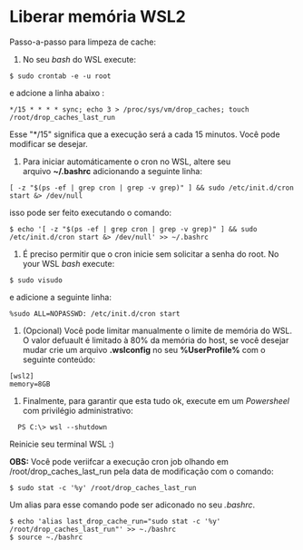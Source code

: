 # Liberar memória WSL2

Passo-a-passo para limpeza de cache:

1. No seu _bash_ do WSL execute: 
  ~~~ terminal
  $ sudo crontab -e -u root
  ~~~
  e adcione a linha abaixo :
  ~~~
  */15 * * * * sync; echo 3 > /proc/sys/vm/drop_caches; touch /root/drop_caches_last_run
  ~~~
  Esse "\*/15" significa que a execução será a cada 15 minutos. Você pode modificar se desejar.

1. Para iniciar automáticamente o cron no WSL, altere seu arquivo **~/.bashrc** adicionando a seguinte linha:
  ~~~
  [ -z "$(ps -ef | grep cron | grep -v grep)" ] && sudo /etc/init.d/cron start &> /dev/null
  ~~~
  isso pode ser feito executando o comando:
  ~~~ terminal
  $ echo '[ -z "$(ps -ef | grep cron | grep -v grep)" ] && sudo /etc/init.d/cron start &> /dev/null' >> ~/.bashrc
  ~~~

1. É preciso permitir que o cron inicie sem solicitar a senha do root. No your WSL _bash_ execute:
  ~~~ terminal
  $ sudo visudo 
  ~~~
  e adicione a seguinte linha:
  ~~~ 
  %sudo ALL=NOPASSWD: /etc/init.d/cron start
  ~~~

1. (Opcional) Você pode limitar manualmente o limite de memória do WSL. O valor defuault é limitado à 80% da memória do host, se você desejar mudar crie um arquivo **.wslconfig** no seu **%UserProfile%** com o seguinte conteúdo:
  ~~~
  [wsl2]
  memory=8GB
  ~~~

1. Finalmente, para garantir que esta tudo ok, execute em um _Powersheel_ com privilégio administrativo:
  ~~~ terminal
    PS C:\> wsl --shutdown
  ~~~
  Reinicie seu terminal WSL :)

**OBS:** Você pode veriifcar a execução cron job olhando em /root/drop_caches_last_run pela data de modificação com o comando: 
  ~~~ terminal
  $ sudo stat -c '%y' /root/drop_caches_last_run
  ~~~
  Um alias para esse comando pode ser adiconado no seu _.bashrc_.
  ~~~ terminal
  $ echo 'alias last_drop_cache_run="sudo stat -c '%y' /root/drop_caches_last_run"' >> ~./bashrc
  $ source ~./bashrc
  ~~~
  
